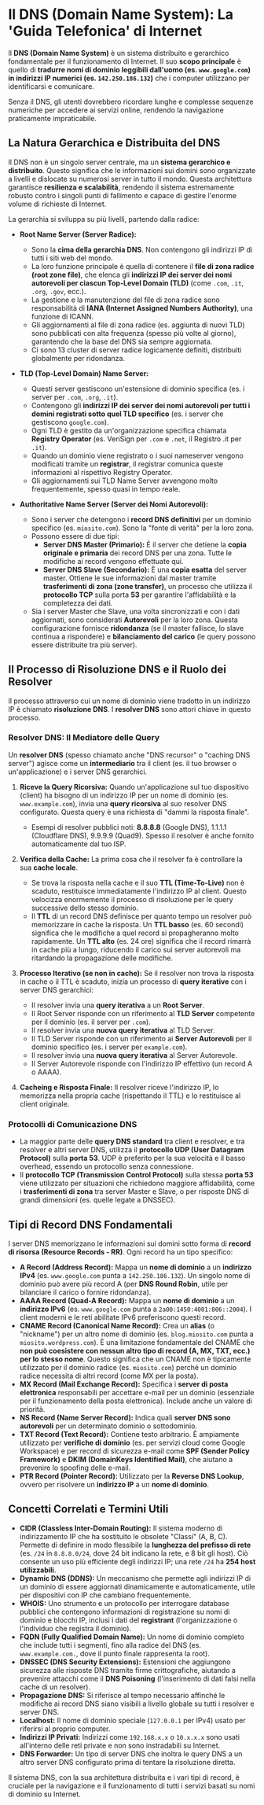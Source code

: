 # Il DNS (Domain Name System): La 'Guida Telefonica' di Internet

Il **DNS (Domain Name System)** è un sistema distribuito e gerarchico fondamentale per il funzionamento di Internet. Il suo **scopo principale** è quello di **tradurre nomi di dominio leggibili dall'uomo (es. `www.google.com`) in indirizzi IP numerici (es. `142.250.186.132`)** che i computer utilizzano per identificarsi e comunicare.

Senza il DNS, gli utenti dovrebbero ricordare lunghe e complesse sequenze numeriche per accedere ai servizi online, rendendo la navigazione praticamente impraticabile.

## La Natura Gerarchica e Distribuita del DNS

Il DNS non è un singolo server centrale, ma un **sistema gerarchico e distribuito**. Questo significa che le informazioni sui domini sono organizzate a livelli e dislocate su numerosi server in tutto il mondo. Questa architettura garantisce **resilienza e scalabilità**, rendendo il sistema estremamente robusto contro i singoli punti di fallimento e capace di gestire l'enorme volume di richieste di Internet.

La gerarchia si sviluppa su più livelli, partendo dalla radice:

* **Root Name Server (Server Radice):**
    * Sono la **cima della gerarchia DNS**. Non contengono gli indirizzi IP di tutti i siti web del mondo.
    * La loro funzione principale è quella di contenere il **file di zona radice (root zone file)**, che elenca gli **indirizzi IP dei server dei nomi autorevoli per ciascun Top-Level Domain (TLD)** (come `.com`, `.it`, `.org`, `.gov`, ecc.).
    * La gestione e la manutenzione del file di zona radice sono responsabilità di **IANA (Internet Assigned Numbers Authority)**, una funzione di ICANN.
    * Gli aggiornamenti al file di zona radice (es. aggiunta di nuovi TLD) sono pubblicati con alta frequenza (spesso più volte al giorno), garantendo che la base del DNS sia sempre aggiornata.
    * Ci sono 13 cluster di server radice logicamente definiti, distribuiti globalmente per ridondanza.

* **TLD (Top-Level Domain) Name Server:**
    * Questi server gestiscono un'estensione di dominio specifica (es. i server per `.com`, `.org`, `.it`).
    * Contengono gli **indirizzi IP dei server dei nomi autorevoli per tutti i domini registrati sotto quel TLD specifico** (es. i server che gestiscono `google.com`).
    * Ogni TLD è gestito da un'organizzazione specifica chiamata **Registry Operator** (es. VeriSign per `.com` e `.net`, il Registro .it per `.it`).
    * Quando un dominio viene registrato o i suoi nameserver vengono modificati tramite un **registrar**, il registrar comunica queste informazioni al rispettivo Registry Operator.
    * Gli aggiornamenti sui TLD Name Server avvengono molto frequentemente, spesso quasi in tempo reale.

* **Authoritative Name Server (Server dei Nomi Autorevoli):**
    * Sono i server che detengono i **record DNS definitivi** per un dominio specifico (es. `miosito.com`). Sono la "fonte di verità" per la loro zona.
    * Possono essere di due tipi:
        * **Server DNS Master (Primario):** È il server che detiene la **copia originale e primaria** dei record DNS per una zona. Tutte le modifiche ai record vengono effettuate qui.
        * **Server DNS Slave (Secondario):** È una **copia esatta** del server master. Ottiene le sue informazioni dal master tramite **trasferimenti di zona (zone transfer)**, un processo che utilizza il **protocollo TCP** sulla porta **53** per garantire l'affidabilità e la completezza dei dati.
    * Sia i server Master che Slave, una volta sincronizzati e con i dati aggiornati, sono considerati **Autorevoli** per la loro zona. Questa configurazione fornisce **ridondanza** (se il master fallisce, lo slave continua a rispondere) e **bilanciamento del carico** (le query possono essere distribuite tra più server).

## Il Processo di Risoluzione DNS e il Ruolo dei Resolver

Il processo attraverso cui un nome di dominio viene tradotto in un indirizzo IP è chiamato **risoluzione DNS**. I **resolver DNS** sono attori chiave in questo processo.

### **Resolver DNS: Il Mediatore delle Query**

Un **resolver DNS** (spesso chiamato anche "DNS recursor" o "caching DNS server") agisce come un **intermediario** tra il client (es. il tuo browser o un'applicazione) e i server DNS gerarchici.

1.  **Riceve la Query Ricorsiva:** Quando un'applicazione sul tuo dispositivo (client) ha bisogno di un indirizzo IP per un nome di dominio (es. `www.example.com`), invia una **query ricorsiva** al suo resolver DNS configurato. Questa query è una richiesta di "dammi la risposta finale".
    * Esempi di resolver pubblici noti: **8.8.8.8** (Google DNS), 1.1.1.1 (Cloudflare DNS), 9.9.9.9 (Quad9). Spesso il resolver è anche fornito automaticamente dal tuo ISP.

2.  **Verifica della Cache:** La prima cosa che il resolver fa è controllare la sua **cache locale**.
    * Se trova la risposta nella cache e il suo **TTL (Time-To-Live)** non è scaduto, restituisce immediatamente l'indirizzo IP al client. Questo velocizza enormemente il processo di risoluzione per le query successive dello stesso dominio.
    * Il **TTL** di un record DNS definisce per quanto tempo un resolver può memorizzare in cache la risposta. Un **TTL basso** (es. 60 secondi) significa che le modifiche a quel record si propagheranno molto rapidamente. Un **TTL alto** (es. 24 ore) significa che il record rimarrà in cache più a lungo, riducendo il carico sui server autorevoli ma ritardando la propagazione delle modifiche.

3.  **Processo Iterativo (se non in cache):** Se il resolver non trova la risposta in cache o il TTL è scaduto, inizia un processo di **query iterative** con i server DNS gerarchici:
    * Il resolver invia una **query iterativa** a un **Root Server**.
    * Il Root Server risponde con un riferimento al **TLD Server** competente per il dominio (es. il server per `.com`).
    * Il resolver invia una **nuova query iterativa** al TLD Server.
    * Il TLD Server risponde con un riferimento ai **Server Autorevoli** per il dominio specifico (es. i server per `example.com`).
    * Il resolver invia una **nuova query iterativa** al Server Autorevole.
    * Il Server Autorevole risponde con l'indirizzo IP effettivo (un record A o AAAA).

4.  **Cacheing e Risposta Finale:** Il resolver riceve l'indirizzo IP, lo memorizza nella propria cache (rispettando il TTL) e lo restituisce al client originale.

### **Protocolli di Comunicazione DNS**

* La maggior parte delle **query DNS standard** tra client e resolver, e tra resolver e altri server DNS, utilizza il **protocollo UDP (User Datagram Protocol)** sulla **porta 53**. UDP è preferito per la sua velocità e il basso overhead, essendo un protocollo senza connessione.
* Il **protocollo TCP (Transmission Control Protocol)** sulla stessa **porta 53** viene utilizzato per situazioni che richiedono maggiore affidabilità, come i **trasferimenti di zona** tra server Master e Slave, o per risposte DNS di grandi dimensioni (es. quelle legate a DNSSEC).

## Tipi di Record DNS Fondamentali

I server DNS memorizzano le informazioni sui domini sotto forma di **record di risorsa (Resource Records - RR)**. Ogni record ha un tipo specifico:

* **A Record (Address Record):** Mappa un **nome di dominio** a un **indirizzo IPv4** (es. `www.google.com` punta a `142.250.186.132`). Un singolo nome di dominio può avere più record A (per **DNS Round Robin**, utile per bilanciare il carico o fornire ridondanza).
* **AAAA Record (Quad-A Record):** Mappa un **nome di dominio** a un **indirizzo IPv6** (es. `www.google.com` punta a `2a00:1450:4001:806::2004`). I client moderni e le reti abilitate IPv6 preferiscono questi record.
* **CNAME Record (Canonical Name Record):** Crea un **alias** (o "nickname") per un altro nome di dominio (es. `blog.miosito.com` punta a `miosito.wordpress.com`). È una limitazione fondamentale del CNAME che **non può coesistere con nessun altro tipo di record (A, MX, TXT, ecc.) per lo stesso nome**. Questo significa che un CNAME non è tipicamente utilizzato per il dominio radice (es. `miosito.com`) perché un dominio radice necessita di altri record (come MX per la posta).
* **MX Record (Mail Exchange Record):** Specifica i **server di posta elettronica** responsabili per accettare e-mail per un dominio (essenziale per il funzionamento della posta elettronica). Include anche un valore di priorità.
* **NS Record (Name Server Record):** Indica quali **server DNS sono autorevoli** per un determinato dominio o sottodominio.
* **TXT Record (Text Record):** Contiene testo arbitrario. È ampiamente utilizzato per **verifiche di dominio** (es. per servizi cloud come Google Workspace) e per record di sicurezza e-mail come **SPF (Sender Policy Framework)** e **DKIM (DomainKeys Identified Mail)**, che aiutano a prevenire lo spoofing delle e-mail.
* **PTR Record (Pointer Record):** Utilizzato per la **Reverse DNS Lookup**, ovvero per risolvere un **indirizzo IP** a un **nome di dominio**.

## Concetti Correlati e Termini Utili

* **CIDR (Classless Inter-Domain Routing):** Il sistema moderno di indirizzamento IP che ha sostituito le obsolete "Classi" (A, B, C). Permette di definire in modo flessibile la **lunghezza del prefisso di rete** (es. `/24` in `8.8.8.0/24`, dove 24 bit indicano la rete, e 8 bit gli host). Ciò consente un uso più efficiente degli indirizzi IP; una rete `/24` ha **254 host utilizzabili**.
* **Dynamic DNS (DDNS):** Un meccanismo che permette agli indirizzi IP di un dominio di essere aggiornati dinamicamente e automaticamente, utile per dispositivi con IP che cambiano frequentemente.
* **WHOIS:** Uno strumento e un protocollo per interrogare database pubblici che contengono informazioni di registrazione su nomi di dominio e blocchi IP, inclusi i dati del **registrant** (l'organizzazione o l'individuo che registra il dominio).
* **FQDN (Fully Qualified Domain Name):** Un nome di dominio completo che include tutti i segmenti, fino alla radice del DNS (es. `www.example.com.`, dove il punto finale rappresenta la root).
* **DNSSEC (DNS Security Extensions):** Estensioni che aggiungono sicurezza alle risposte DNS tramite firme crittografiche, aiutando a prevenire attacchi come il **DNS Poisoning** (l'inserimento di dati falsi nella cache di un resolver).
* **Propagazione DNS:** Si riferisce al tempo necessario affinché le modifiche ai record DNS siano visibili a livello globale su tutti i resolver e server DNS.
* **Localhost:** Il nome di dominio speciale (`127.0.0.1` per IPv4) usato per riferirsi al proprio computer.
* **Indirizzi IP Privati:** Indirizzi come `192.168.x.x` o `10.x.x.x` sono usati all'interno delle reti private e non sono instradabili su Internet.
* **DNS Forwarder:** Un tipo di server DNS che inoltra le query DNS a un altro server DNS configurato prima di tentare la risoluzione diretta.

Il sistema DNS, con la sua architettura distribuita e i vari tipi di record, è cruciale per la navigazione e il funzionamento di tutti i servizi basati su nomi di dominio su Internet.